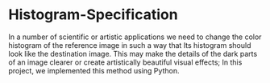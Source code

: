 # Histogram-Specification

In a number of scientific or artistic applications we need to change the color histogram of the reference image in such a way that Its histogram should look like the destination image. This may make the details of the dark parts of an image clearer or create artistically beautiful visual effects; In this project, we implemented this method using Python.


